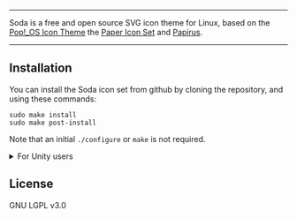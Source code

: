 -------------------

Soda is a free and open source SVG icon theme for Linux, based on the [Pop!_OS Icon Theme](https://github.com/pop-os/icon-theme) the [Paper Icon Set](https://github.com/snwh/paper-icon-theme) and [Papirus](https://github.com/PapirusDevelopmentTeam/papirus-icon-theme).

-------------------


## Installation

You can install the Soda icon set from github by cloning the repository, and using these commands:
```
sudo make install
sudo make post-install
```
Note that an initial `./configure` or `make` is not required. 

<details>
<summary>For Unity users</summary>

For Unity users, we recommend installing patched [Notify-OSD](https://launchpad.net/~leolik/+archive/ubuntu/leolik) and change an icon size to 33px.

*~/.notify-osd* file:

```
slot-allocation = dynamic
bubble-expire-timeout = 10sec
bubble-vertical-gap = 10px
bubble-horizontal-gap = 10px
bubble-corner-radius = 24px
bubble-icon-size = 33px
bubble-gauge-size = 6px
bubble-width = 240px
bubble-background-color = 2f343f
bubble-background-opacity = 95%
text-margin-size = 10px
text-title-size = 100%
text-title-weight = bold
text-title-color = adb7bf
text-title-opacity = 100%
text-body-size = 90%
text-body-weight = normal
text-body-color = eaeaea
text-body-opacity = 100%
text-shadow-opacity = 50%
location = 1
bubble-prevent-fade = 1
bubble-close-on-click = 1
bubble-as-desktop-bg = 0
```

![notify-fix](notify-fix.png)

Also, you can change [Unity launcher icon](https://github.com/PapirusDevelopmentTeam/papirus-icon-theme/tree/master/Papirus/extra/unity) and [unity-tweak-tool icons](https://github.com/PapirusDevelopmentTeam/papirus-icon-theme/tree/master/Papirus/extra/unity-tweak-tool). Look into the extra folder in the icon theme.
</details>

## License

GNU LGPL v3.0
